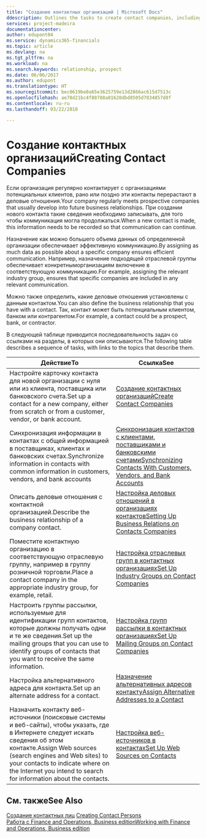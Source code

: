 ```yaml
---
title: "Создание контактных организаций | Microsoft Docs"
ddescription: Outlines the tasks to create contact companies, including assigning relevant data about prospects and defining the business relationships you have with companies.
services: project-madeira
documentationcenter: 
author: edupont04
ms.service: dynamics365-financials
ms.topic: article
ms.devlang: na
ms.tgt_pltfrm: na
ms.workload: na
ms.search.keywords: relationship, prospect
ms.date: 06/06/2017
ms.author: edupont
ms.translationtype: HT
ms.sourcegitcommit: bec0619be0a65e3625759e13d2866ac615d7513c
ms.openlocfilehash: ae78d21bc4f88788a01620dbd8505d7034857d8f
ms.contentlocale: ru-ru
ms.lasthandoff: 03/22/2018

---
```

# <a name="creating-contact-companies"></a><span data-ttu-id="b503e-102">Создание контактных организаций</span><span class="sxs-lookup"><span data-stu-id="b503e-102">Creating Contact Companies</span></span>
<span data-ttu-id="b503e-103">Если организация регулярно контактирует с организациями потенциальных клиентов, рано или поздно эти контакты перерастают в деловые отношения.</span><span class="sxs-lookup"><span data-stu-id="b503e-103">Your company regularly meets prospective companies that usually develop into future business relationships.</span></span> <span data-ttu-id="b503e-104">При создании нового контакта такие сведения необходимо записывать, для того чтобы коммуникация могла продолжаться.</span><span class="sxs-lookup"><span data-stu-id="b503e-104">When a new contact is made, this information needs to be recorded so that communication can continue.</span></span>

<span data-ttu-id="b503e-105">Назначение как можно большего объема данных об определенной организации обеспечивает эффективную коммуникацию.</span><span class="sxs-lookup"><span data-stu-id="b503e-105">By assigning as much data as possible about a specific company ensures efficient communication.</span></span> <span data-ttu-id="b503e-106">Например, назначение подходящей отраслевой группы обеспечивает конкретныморганизациям включение в соответствующую коммуникацию.</span><span class="sxs-lookup"><span data-stu-id="b503e-106">For example, assigning the relevant industry group, ensures that specific companies are included in any relevant communication.</span></span>

<span data-ttu-id="b503e-107">Можно также определить, какие деловые отношения установлены с данным контактом.</span><span class="sxs-lookup"><span data-stu-id="b503e-107">You can also define the business relationship that you have with a contact.</span></span> <span data-ttu-id="b503e-108">Так, контакт может быть потенциальным клиентом, банком или контрагентом.</span><span class="sxs-lookup"><span data-stu-id="b503e-108">For example, a contact could be a prospect, bank, or contractor.</span></span>

<span data-ttu-id="b503e-109">В следующей таблице приводится последовательность задач со ссылками на разделы, в которых они описываются.</span><span class="sxs-lookup"><span data-stu-id="b503e-109">The following table describes a sequence of tasks, with links to the topics that describe them.</span></span>

| <span data-ttu-id="b503e-110">Действие</span><span class="sxs-lookup"><span data-stu-id="b503e-110">To</span></span> | <span data-ttu-id="b503e-111">Ссылка</span><span class="sxs-lookup"><span data-stu-id="b503e-111">See</span></span> |
| --- | --- |
| <span data-ttu-id="b503e-112">Настройте карточку контакта для новой организации с нуля или из клиента, поставщика или банковского счета.</span><span class="sxs-lookup"><span data-stu-id="b503e-112">Set up a contact for a new company, either from scratch or from a customer, vendor, or bank account.</span></span> |[<span data-ttu-id="b503e-113">Создание контактных организаций</span><span class="sxs-lookup"><span data-stu-id="b503e-113">Create Contact Companies</span></span>](marketing-how-create-contact-companies.md) |
| <span data-ttu-id="b503e-114">Синхронизация информации в контактах с общей информацией в поставщиках, клиентах и банковских счетах.</span><span class="sxs-lookup"><span data-stu-id="b503e-114">Synchronize information in contacts with common information in customers, vendors, and bank accounts</span></span> |[<span data-ttu-id="b503e-115">Синхронизация контактов с клиентами, поставщиками и банковскими счетами</span><span class="sxs-lookup"><span data-stu-id="b503e-115">Synchronizing Contacts With Customers, Vendors, and Bank Accounts</span></span>](marketing-synchronize-contacts-customers-vendors-bank-accounts.md) |
| <span data-ttu-id="b503e-116">Описать деловые отношения с контактной организацией.</span><span class="sxs-lookup"><span data-stu-id="b503e-116">Describe the business relationship of a company contact.</span></span> |[<span data-ttu-id="b503e-117">Настройка деловых отношений в организациях контактов</span><span class="sxs-lookup"><span data-stu-id="b503e-117">Setting Up Business Relations on Contacts Companies</span></span>](marketing-business-relations.md) |
| <span data-ttu-id="b503e-118">Поместите контактную организацию в соответствующую отраслевую группу, например в группу розничной торговли.</span><span class="sxs-lookup"><span data-stu-id="b503e-118">Place a contact company in the appropriate industry group, for example, retail.</span></span> |[<span data-ttu-id="b503e-119">Настройка отраслевых групп в контактных организациях</span><span class="sxs-lookup"><span data-stu-id="b503e-119">Set Up Industry Groups on Contact Companies</span></span>](marketing-industry-groups.md) |
| <span data-ttu-id="b503e-120">Настроить группы рассылки, используемые для идентификации групп контактов, которые должны получать одни и те же сведения.</span><span class="sxs-lookup"><span data-stu-id="b503e-120">Set up the mailing groups that you can use to identify groups of contacts that you want to receive the same information.</span></span> |[<span data-ttu-id="b503e-121">Настройка групп рассылки в контактных организациях</span><span class="sxs-lookup"><span data-stu-id="b503e-121">Set Up Mailing Groups on Contact Companies</span></span>](marketing-mailing-groups.md) |
| <span data-ttu-id="b503e-122">Настройка альтернативного адреса для контакта.</span><span class="sxs-lookup"><span data-stu-id="b503e-122">Set up an alternate address for a contact.</span></span> |[<span data-ttu-id="b503e-123">Назначение альтернативных адресов контакту</span><span class="sxs-lookup"><span data-stu-id="b503e-123">Assign Alternative Addresses to a Contact</span></span>](marketing-how-assign-alternate-address.md) |
| <span data-ttu-id="b503e-124">Назначить контакту веб-источники (поисковые системы и веб-сайты), чтобы указать, где в Интернете следует искать сведения об этом контакте.</span><span class="sxs-lookup"><span data-stu-id="b503e-124">Assign Web sources (search engines and Web sites) to your contacts to indicate where on the Internet you intend to search for information about the contacts.</span></span> |[<span data-ttu-id="b503e-125">Настройка веб-источников в контактах</span><span class="sxs-lookup"><span data-stu-id="b503e-125">Set Up Web Sources on Contacts</span></span>](marketing-web-sources.md) |

## <a name="see-also"></a><span data-ttu-id="b503e-126">См. также</span><span class="sxs-lookup"><span data-stu-id="b503e-126">See Also</span></span>
<span data-ttu-id="b503e-127">[Создание контактных лиц](marketing-create-contact-persons.md) </span><span class="sxs-lookup"><span data-stu-id="b503e-127">[Creating Contact Persons](marketing-create-contact-persons.md) </span></span>  
[<span data-ttu-id="b503e-128">Работа с Finance and Operations, Business edition</span><span class="sxs-lookup"><span data-stu-id="b503e-128">Working with Finance and Operations, Business edition</span></span>](ui-work-product.md)

